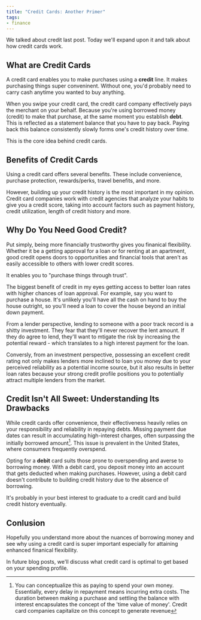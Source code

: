 ```yaml
---
title: "Credit Cards: Another Primer"
tags:
- finance
---
```

We talked about credit last post. Today we'll expand upon it and talk about
how credit cards work.

## What are Credit Cards
A credit card enables you to make purchases using a **credit** line.
It makes purchasing things super conveninent. Without one, you'd
probably need to carry cash anytime you wanted to buy anything. 

When you swipe your credit card, the credit card company effectively pays the merchant on your behalf.
Because you're using borrowed money (credit) to make that purchase, at the same moment you establish
**debt**. This is reflected as a statement balance that you have to pay back. Paying back this balance
consistently slowly forms one's credit history over time. 

This is the core idea behind credit cards. 

## Benefits of Credit Cards
Using a credit card offers several benefits. These include convenience,
purchase protection, rewards/perks, travel benefits, and more.

However, building up your credit history is the most important in my opinion. 
Credit card companies work with credit agencies that
analyze your habits to give you a credit score, taking into account factors 
such as payment history, credit utilization, length of credit history and more.

## Why Do You Need Good Credit?
Put simply, being more financially trustworthy gives you finanical flexibility.
Whether it be a getting approval for a loan
or for renting at an apartment, good credit opens doors to opportunities and financial tools
that aren't as easily accessible to others with lower credit scores. 

It enables you to "purchase things through trust".

The biggest benefit of credit in my eyes getting access to better loan rates with higher chances of loan approval.
For example, say you want to purchase a house. It's unlikely you'll have all the cash on hand
to buy the house outright, so you'll need a loan to cover the house beyond an initial down payment.

From a lender perspective, lending to someone with a poor track record is a shitty investment. 
They fear that they'll never recover the lent amount. If they do agree to lend, they'll want to
mtigate the risk by increasing the potential reward - which translates to a high interest payment for the loan. 

Conversly, from an investment perspective, possessing an excellent credit rating not only makes lenders more inclined to loan you money due to 
your perceived reliability as a potential income source,  but it also results in better loan rates because your strong credit profile positions you to
potentially attract multiple lenders from the market.

## Credit Isn't All Sweet: Understanding Its Drawbacks
While credit cards offer convenience, their effectiveness
heavily relies on your responsibility and reliability in repaying debts.
Missing payment due dates can result in accumulating high-interest charges,
often surpassing the initially borrowed amount[^1].
This issue is prevalent in the United States, where consumers frequently overspend.

Opting for a **debit** card suits those prone to overspending and averse to borrowing money.
With a debit card, you deposit money into an account that gets deducted when making purchases.
However, using a debit card doesn't contribute to building credit history due to the absence of borrowing.

It's probably in your best interest to graduate to a credit card and build credit history eventually.

## Conlusion
Hopefully you understand more about the nuances of borrowing money and see why using a credit card is super important
especially for attaining enhanced finanical flexibility. 

In future blog posts, we'll discuss what credit card is optimal to get based on your spending profile. 

[^1]: You can conceptualize this as paying to spend your own money. Essentially, every delay in repayment means incurring extra costs. The duration between making a purchase and settling the balance with interest encapsulates the concept of the 'time value of money'. Credit card companies capitalize on this concept to generate revenue